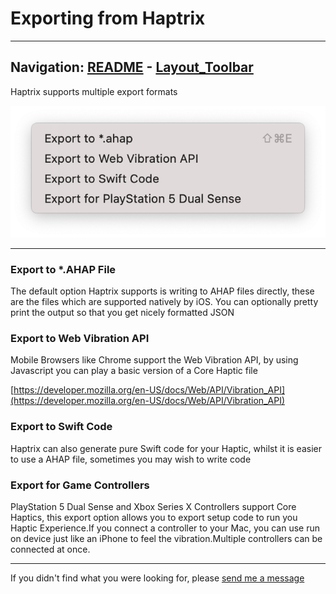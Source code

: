 # Exporting from Haptrix


---
Navigation: [README](README.md) - [Layout_Toolbar](Layout_Toolbar.md)
---



Haptrix supports multiple export formats


![Image](media/images/exportMenu.png)


---


### Export to *.AHAP File

The default option Haptrix supports is writing to AHAP files directly, these are the files which are supported natively by iOS. You can optionally pretty print the output so that you get nicely formatted JSON






### Export to Web Vibration API

Mobile Browsers like Chrome support the Web Vibration API, by using Javascript you can play a basic version of a Core Haptic file




[https://developer.mozilla.org/en-US/docs/Web/API/Vibration_API](https://developer.mozilla.org/en-US/docs/Web/API/Vibration_API)

### Export to Swift Code

Haptrix can also generate pure Swift code for your Haptic, whilst it is easier to use a AHAP file, sometimes you may wish to write code






### Export for Game Controllers

PlayStation 5 Dual Sense and Xbox Series X Controllers support Core Haptics, this export option allows you to export setup code to run you Haptic Experience.If you connect a controller to your Mac, you can use run on device just like an iPhone to feel the vibration.Multiple controllers can be connected at once.









---

If you didn't find what you were looking for, please [send me a message](mailto:contact+help@haptrix.com)